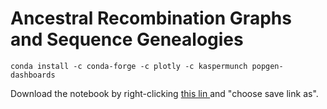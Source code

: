 # Ancestral Recombination Graphs and Sequence Genealogies 


```
conda install -c conda-forge -c plotly -c kaspermunch popgen-dashboards
```

Download the notebook by right-clicking <a href="https://raw.githubusercontent.com/kaspermunch/PopulationGenomicsCourse/master/Notebooks/arg-dashboard.ipynb" download="arg-dashboard.ipynb">
this lin
</a> and "choose save link as".
